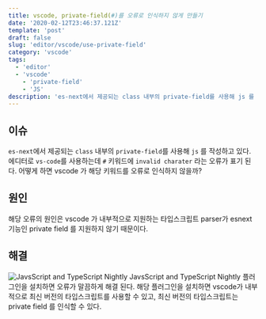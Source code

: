 ```yaml
---
title: vscode, private-field(#)를 오류로 인식하지 않게 만들기 
date: '2020-02-12T23:46:37.121Z'
template: 'post'
draft: false
slug: 'editor/vscode/use-private-field'
category: 'vscode'
tags:
  - 'editor'
  - 'vscode'
	- 'private-field'
	- 'JS'
description: 'es-next에서 제공되는 class 내부의 private-field를 사용해 js 를 작성하고 있다. 에디터로 vs-code를 사용하는데 "#" 키워드에 invalid charater 라는 오류가 표기 된다. 어떻게 하면 vscode 가 해당 키워드를 오류로 인식하지 않을까?'
---
```


## 이슈
`es-next`에서 제공되는 `class` 내부의 `private-field`를 사용해 `js` 를 작성하고 있다. 에디터로 `vs-code`를 사용하는데 `#` 키워드에 `invalid charater` 라는 오류가 표기 된다. 어떻게 하면 vscode 가 해당 키워드를 오류로 인식하지 않을까? 

## 원인
해당 오류의 원인은 vscode 가 내부적으로 지원하는 타입스크립트 parser가 esnext 기능인 private field 를 지원하지 않기 때문이다.

## 해결 
![JavsScript and TypeScript Nightly](https://imgur.com/KMdybDA.png)
JavsScript and TypeScript Nightly 플러그인을 설치하면 오류가 말끔하게 해결 된다. 해당 플러그인을 설치하면 vscode가 내부적으로 최신 버전의 타입스크립트를 사용할 수 있고, 최신 버전의 타입스크립트는 private field 를 인식할 수 있다. 
